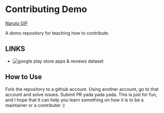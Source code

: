 # Contributing Demo

[Naruto GIF](https://gph.is/XLmHco)

A demo repository for teaching how to contribute.

## LINKS

- ![google play store apps & reviews dataset](https://www.kaggle.com/lava18/google-play-store-apps#googleplaystore_user_reviews.csv)

## How to Use

Fork the repository to a github account. Using another account, go to that account and solve issues. Submit PR yada yada yada. This is just for fun, and I hope that it can help you learn something on how it is to be a maintainer or a contributer :)
